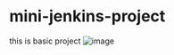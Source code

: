 # mini-jenkins-project
this is basic project
![image](https://github.com/user-attachments/assets/789a8b7f-b421-410b-a355-1681a20b5e94)
